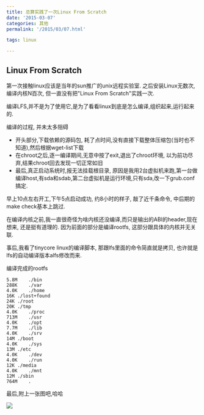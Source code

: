 ```yaml
---
title: 总算实践了一次Linux From Scratch
date: '2015-03-07'
categories: 其他
permalink: '/2015/03/07.html'

tags: linux

---
```


Linux From Scratch
---------------------------

第一次接触linux应该是当年的sun推广的unix远程实验室. 之后安装Linux无数次,编译内核N百次,
但一直没有把"Linux From Scratch"实践一次.

编译LFS,并不是为了使用它,是为了看看linux到底是怎么编译,组织起来,运行起来的.

编译的过程, 并未太多阻碍

* 开头部分,下载依赖的源码包, 耗了点时间,没有直接下载整体压缩包(当时也不知道),然后根据wget-list下载
* 在chroot之后,逐一编译期间,无意中按了exit,退出了chroot环境, 以为前功尽弃,结果chroot回去发现一切正常如旧
* 最后,真正启动系统时,报无法挂载根目录, 原因是我用2台虚拟机来跑,第一台做编译host,有sda和sdab,第二台虚拟机是运行环境,只有sda,改一下grub.conf搞定.

早上10点左右开工,下午5点启动成功, 约8小时的样子, 敲了近千条命令, 中后期的make check基本上跳过.

在编译内核之前,我一直很奇怪为啥内核还没编译,而只是输出的ABI的header,现在想来, 还是挺有道理的.
因为前面的部分是编译rootfs, 这部分跟具体的内核并无关联.

事后,我看了tinycore linux的编译脚本, 那跟lfs里面的命令简直就是拷贝, 也许就是lfs的自动编译版本alfs修改而来.

编译完成的rootfs

```
5.8M	./bin
288K	./var
4.0K	./home
16K	./lost+found
24K	./root
20K	./tmp
4.0K	./proc
713M	./usr
4.0K	./opt
7.7M	./lib
4.0K	./srv
14M	./boot
4.0K	./sys
13M	./etc
4.0K	./dev
4.0K	./run
12K	./media
4.0K	./mnt
12M	./sbin
764M	.
```

最后,附上一张图吧,哈哈

<img src="{{urls.media}}/2015/03/07/lfs_wendal.png"></img>
